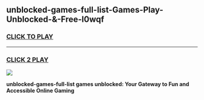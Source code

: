 
## unblocked-games-full-list-Games-Play-Unblocked-&-Free-l0wqf
<h3>
<a href="https://premium76.site?title=unblocked-games-full-list&ref=24A">CLICK TO PLAY</a></h3>
<hr>

<h3>
<a href="https://premium76.site?title=unblocked-games-full-list&ref=24A">CLICK 2 PLAY</a>
  
</h3>

<a href="https://premium76.site?title=unblocked-games-full-list&ref=24A"><img src="https://clearcache.store/games.png"></a>


**unblocked-games-full-list games unblocked: Your Gateway to Fun and Accessible Online Gaming**
